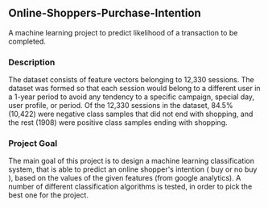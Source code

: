 ## Online-Shoppers-Purchase-Intention
A machine learning project to predict likelihood of a transaction to be completed.

### Description
The dataset consists of feature vectors belonging to 12,330 sessions. The dataset was formed so that each session would belong to a different user in a 1-year period to avoid any tendency to a specific campaign, special day, user profile, or period. Of the 12,330 sessions in the dataset, 84.5% (10,422) were negative class samples that did not end with shopping, and the rest (1908) were positive class samples ending with shopping.

### Project Goal

The main goal of this project is to design a machine learning classification system, that is able to predict an online shopper's intention ( buy or no buy ), based on the values of the given features (from google analytics). A number of different classification algorithms is tested, in order to pick the best one for the project.
